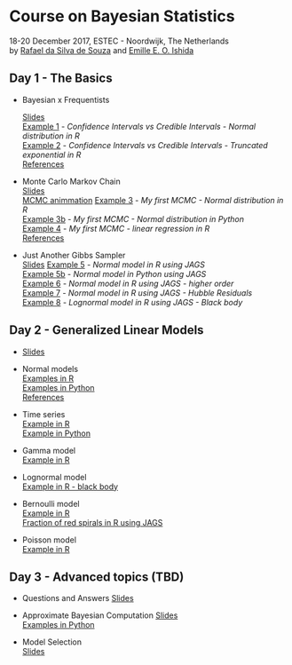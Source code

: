 # Course on Bayesian Statistics
18-20 December 2017,  ESTEC - Noordwijk, The Netherlands   
by [Rafael da Silva de Souza](https://www.rafaelsdesouza.com)  and [Emille E. O. Ishida](https://www.emilleishida.com/)

## Day 1 - The Basics  

-   Bayesian x Frequentists  

    [Slides](https://www.dropbox.com/s/ticl3e8ffk9n5tu/Bayes_vs_Frequentist.pdf?dl=0)  
    [Example 1](https://github.com/RafaelSdeSouza/Bayes_ESTEC/blob/master/Day_1/Ex1_CI_vs_Bayes_Normal.R) - *Confidence Intervals vs Credible Intervals - Normal distribution in R*   
    [Example 2](https://github.com/RafaelSdeSouza/Bayes_ESTEC/blob/master/Day_1/Ex2_CI_vs_Bayes_Truncated_exponential.R) - *Confidence Intervals vs Credible Intervals - Truncated exponential in R*  
    [References](https://github.com/RafaelSdeSouza/Bayes_ESTEC/blob/master/Day_1/references.md)  

-   Monte Carlo Markov Chain  
    [Slides](https://www.dropbox.com/s/5k6tiswbr2gga8w/MCMC.pdf?dl=0)  
    [MCMC animmation](https://www.dropbox.com/s/25i9mvzia0zmx5y/mcmc.mov?dl=0)
    [Example 3](https://github.com/RafaelSdeSouza/Bayes_ESTEC/blob/master/Day_1/Ex3_my_MCMC_normal_hist.R) - *My first MCMC - Normal distribution in R*  
    [Example 3b](https://github.com/RafaelSdeSouza/Bayes_ESTEC/blob/master/Day_1/Ex3b_my_MCMC_normal_hist.py) - *My first MCMC - Normal distribution in Python*  
    [Example 4](https://github.com/RafaelSdeSouza/Bayes_ESTEC/blob/master/Day_1/Ex4_my_MCMC_lm.R) - *My first MCMC - linear regression in R*  
    [References](https://github.com/RafaelSdeSouza/Bayes_ESTEC/blob/master/Day_1/references_mcmc.md)  

-   Just Another Gibbs Sampler  
    [Slides](https://www.dropbox.com/s/57ovmowu97qkwvh/Tools.pdf?dl=0)
    [Example 5](https://github.com/RafaelSdeSouza/Bayes_ESTEC/blob/master/Day_1/Ex5_normal_JAGS_x1.R) - *Normal model in R using JAGS*  
    [Example 5b](https://github.com/RafaelSdeSouza/Bayes_ESTEC/blob/master/Day_1/Ex5_normal_JAGS_x1.py) - *Normal model in Python using JAGS*  
    [Example 6](https://github.com/RafaelSdeSouza/Bayes_ESTEC/blob/master/Day_1/Ex6_normal_JAGS_x1_quadratic_cubic.R) - *Normal model in R  using JAGS - higher order*  
    [Example 7](https://github.com/RafaelSdeSouza/Bayes_ESTEC/blob/master/Day_1/Ex7_normal_JAGS_HubbleResiduals.R) - *Normal model in R using JAGS - Hubble Residuals*  
    [Example 8](https://github.com/RafaelSdeSouza/Bayes_ESTEC/blob/master/Day_1/Ex8_JAGS_Black_body.R) - *Lognormal model in R using JAGS - Black body*  

## Day 2 - Generalized Linear Models  

-    [Slides](https://www.dropbox.com/s/fhwrodqloq8ur2m/GLMs.pdf?dl=0)

-    Normal models  
     [Examples in R](https://github.com/RafaelSdeSouza/Bayes_ESTEC/tree/master/Day_2/Normal)  
     [Examples in Python](https://github.com/RafaelSdeSouza/Bayes_ESTEC/tree/master/Day_2/Normal/python)  
     [References](https://github.com/RafaelSdeSouza/Bayes_ESTEC/blob/master/Day_2/references_continuos.md)  

-    Time series  
     [Example in R](https://github.com/RafaelSdeSouza/Bayes_ESTEC/blob/master/Day_2/Normal/Ex3_sunspot_time_series.R)  
     [Example in Python](https://github.com/RafaelSdeSouza/Bayes_ESTEC/blob/master/Day_2/Normal/python/Ex3_sunspot_time_series.py)  

-    Gamma model  
     [Example in R](https://github.com/RafaelSdeSouza/Bayes_ESTEC/blob/master/Day_2/Gamma/Gamma_fit.R)  

-    Lognormal model  
     [Example in R - black body](https://github.com/RafaelSdeSouza/Bayes_ESTEC/blob/master/Day_2/Lognormal/Ex1_JAGS_Black_body.R)  

-    Bernoulli model  
     [Example in R](https://github.com/RafaelSdeSouza/Bayes_ESTEC/blob/master/Day_2/Bernoulli/Bern_fit.R)  
     [Fraction of red spirals in R using JAGS](https://github.com/RafaelSdeSouza/Bayes_ESTEC/blob/master/Day_2/Bernoulli/Logit_red_spirals.R)  

-    Poisson model  
     [Example in R](https://github.com/RafaelSdeSouza/Bayes_ESTEC/blob/master/Day_2/poisson/poisson_fit.R)  


## Day 3 - Advanced topics (TBD)


-    Questions and Answers
     [Slides](https://www.dropbox.com/s/lfhnsxspwn8rtrn/QeA.pdf?dl=0)

-   Approximate Bayesian Computation
    [Slides](https://www.dropbox.com/s/xxqt93biubpwkbp/Emille_ABC.pdf?dl=0)  
    [Examples in Python](https://github.com/RafaelSdeSouza/Bayes_ESTEC/tree/master/Day_3/ABC)  

-   Model Selection  
    [Slides](https://www.dropbox.com/s/nua08dnr28xra78/Model_Selection.pdf?dl=0)  


